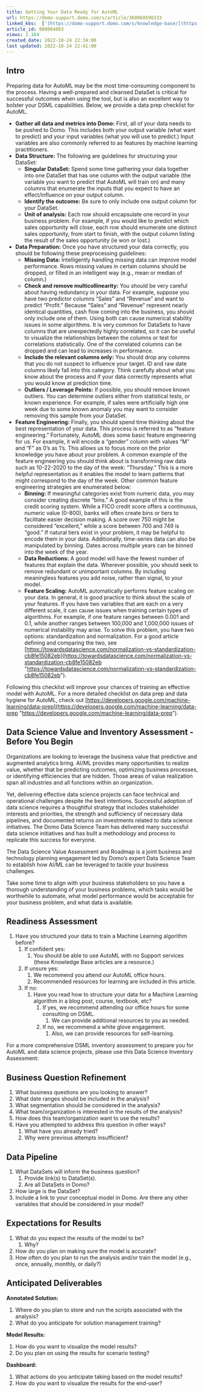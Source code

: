 ```yaml
---
title: Getting Your Data Ready for AutoML
url: https://domo-support.domo.com/s/article/360060598333
linked_kbs:  ['[https://domo-support.domo.com/s/knowledge-base/](https://domo-support.domo.com/s/knowledge-base/)', '[https://domo-support.domo.com/s/](https://domo-support.domo.com/s/)', '[https://domo-support.domo.com/s/topic/0TO5w000000Zan2GAC](https://domo-support.domo.com/s/topic/0TO5w000000Zan2GAC)', '[https://domo-support.domo.com/s/topic/0TO5w000000Zan8GAC](https://domo-support.domo.com/s/topic/0TO5w000000Zan8GAC)', '[https://domo-support.domo.com/s/article/360060598333](https://domo-support.domo.com/s/article/360060598333)', '[https://domo-support.domo.com/s/topic/0TO5w000000Zan8GAC/automl-machine-learning](https://domo-support.domo.com/s/topic/0TO5w000000Zan8GAC/automl-machine-learning)', '[https://domo-support.domo.com/s/article/360043429933](https://domo-support.domo.com/s/article/360043429933)', '[https://domo-support.domo.com/s/article/360043429953](https://domo-support.domo.com/s/article/360043429953)', '[https://domo-support.domo.com/s/article/360042925494](https://domo-support.domo.com/s/article/360042925494)', '[https://domo-support.domo.com/s/article/360043429913](https://domo-support.domo.com/s/article/360043429913)', '[https://domo-support.domo.com/s/article/4408174643607](https://domo-support.domo.com/s/article/4408174643607)', '[https://domo-support.domo.com/s/login/](https://domo-support.domo.com/s/login/)']
article_id: 000004883
views: 2.164
created_date: 2022-10-24 22:34:00
last updated: 2022-10-24 22:41:00
---
```




Intro
-----


Preparing data for AutoML may be the most time-consuming component to the process. Having a well-prepared and cleansed DataSet is critical for successful outcomes when using the tool, but is also an excellent way to bolster your DSML capabilities. Below, we provide a data prep checklist for AutoML.


* **Gather all data and metrics into Domo:** First, all of your data needs to be pushed to Domo. This includes both your output variable (what want to predict) and your input variables (what you will use to predict.) Input variables are also commonly referred to as features by machine learning practitioners.
* **Data Structure:** The following are guidelines for structuring your DataSet:
	+ **Singular DataSet:** Spend some time gathering your data together into one DataSet that has one column with the output variable (the variable you want to predict that AutoML will train on) and many columns that enumerate the inputs that you expect to have an effect/influence on your output column.
	+ **Identify the outcome:** Be sure to only include one output column for your DataSet.
	+ **Unit of analysis:** Each row should encapsulate one record in your business problem. For example, if you would like to predict which sales opportunity will close, each row should enumerate one distinct sales opportunity, from start to finish, with the output column listing the result of the sales opportunity (ie won or lost.)
* **Data Preparation:** Once you have structured your data correctly, you should be following these preprocessing guidelines:
	+ **Missing Data:** Intelligently handling missing data can improve model performance. Rows missing values in certain columns should be dropped, or filled in an intelligent way (e.g., mean or median of column.)
	+ **Check and remove multicollinearity:** You should be very careful about having redundancy in your data. For example, suppose you have two predictor columns “Sales” and “Revenue” and want to predict “Profit.” Because “Sales” and “Revenue” represent nearly identical quantities, cash flow coming into the business, you should only include one of them. Using both can cause numerical stability issues in some algorithms. It is very common for DataSets to have columns that are unexpectedly highly correlated, so it can be useful to visualize the relationships between the columns or test for correlations statistically. One of the correlated columns can be dropped and can lead to increases in performance.
	+ **Include the relevant columns only:** You should drop any columns that you do not suspect to influence your target. ID and raw date columns likely fall into this category. Think carefully about what you know about the process and if your data correctly represents what you would know at prediction time.
	+ **Outliers / Leverage Points:** If possible, you should remove known outliers. You can determine outliers either from statistical tests, or known experience. For example, if sales were artificially high one week due to some known anomaly you may want to consider removing this sample from your DataSet.
* **Feature Engineering:** Finally, you should spend time thinking about the best representation of your data. This process is referred to as “feature engineering.” Fortunately, AutoML does some basic feature engineering for us. For example, it will encode a “gender” column with values “M” and “F” as 0’s as 1’s. This allows us to focus more on the prior knowledge you have about your problem. A common example of the feature engineering you should think about is transforming raw data such as 10-22-2020 to the day of the week: “Thursday.” This is a more helpful representation as it enables the model to learn patterns that might correspond to the day of the week. Other common feature engineering strategies are enumerated below:
	+ **Binning:** If meaningful categories exist from numeric data, you may consider creating discrete “bins.” A good example of this is the credit scoring system. While a FICO credit score offers a continuous, numeric value (0-800), banks will often create bins or tiers to facilitate easier decision making. A score over 750 might be considered “excellent,” while a score between 700 and 749 is “good.” If natural tiers exist in your problem, it may be helpful to encode them in your data. Additionally, time-series data can also be manipulated by binning. Dates across multiple years can be binned into the week of the year.
	+ **Data Reductions:** A good model will have the fewest number of features that explain the data. Wherever possible, you should seek to remove redundant or unimportant columns. By including meaningless features you add noise, rather than signal, to your model.
	+ **Feature Scaling:** AutoML automatically performs feature scaling on your data. In general, it is good practice to think about the scale of your features. If you have two variables that are each on a very different scale, it can cause issues when training certain types of algorithms. For example, if one feature ranges between 0.001 and 0.1, while another ranges between 100,000 and 1,000,000 issues of numerical instability may arise. To solve this problem, you have two options: standardization and normalization. For a good article defining and comparing the two, see [https://towardsdatascience.com/normalization-vs-standardization-cb8fe15082eb](https://towardsdatascience.com/normalization-vs-standardization-cb8fe15082eb "https://towardsdatascience.com/normalization-vs-standardization-cb8fe15082eb").


Following this checklist will improve your chances of training an effective model with AutoML. For a more detailed checklist on data prep and data hygiene for AutoML, check out [https://developers.google.com/machine-learning/data-prep](https://developers.google.com/machine-learning/data-prep "https://developers.google.com/machine-learning/data-prep").


Data Science Value and Inventory Assessment - Before You Begin
--------------------------------------------------------------


Organizations are looking to leverage the business value that predictive and augmented analytics bring. AI/ML provides many opportunities to realize value, whether that be predicting outcomes, optimizing business processes, or identifying efficiencies that are hidden. Those areas of value realization span all industries and all functions within an organization.


Yet, delivering effective data science projects can face technical and operational challenges despite the best intentions. Successful adoption of data science requires a thoughtful strategy that includes stakeholder interests and priorities, the strength and sufficiency of necessary data pipelines, and documented returns on investments related to data science initiatives. The Domo Data Science Team has delivered many successful data science initiatives and has built a methodology and process to replicate this success for everyone.


The Data Science Value Assessment and Roadmap is a joint business and technology planning engagement led by Domo’s expert Data Science Team to establish how AI/ML can be leveraged to tackle your business challenges.


Take some time to align with your business stakeholders so you have a thorough understanding of your business problems, which tasks would be worthwhile to automate, what model performance would be acceptable for your business problem, and what data is available.


Readiness Assessment
--------------------


1. Have you structured your data to train a Machine Learning algorithm before?
	1. If confident yes:
		1. You should be able to use AutoML with no Support services (these Knowledge Base articles are a resource.)
	2. If unsure yes:
		1. We recommend you attend our AutoML office hours.
		2. Recommended resources for learning are included in this article.
	3. If no:
		1. Have you read how to structure your data for a Machine Learning algorithm in a blog post, course, textbook, etc?
			1. If yes, we recommend attending our office hours for some consulting on DSML.
				1. We can provide additional resources to you as needed.
			2. If no, we recommend a white glove engagement.
				1. Also, we can provide resources for self-learning.


For a more comprehensive DSML inventory assessment to prepare you for AutoML and data science projects, please use this Data Science Inventory Assessment: 


Business Question Refinement
----------------------------


1. What business questions are you looking to answer?
2. What date ranges should be included in the analysis?
3. What segmentation should be considered in the analysis?
4. What team/organization is interested in the results of the analysis?
5. How does this team/organization want to use the results?
6. Have you attempted to address this question in other ways?
	1. What have you already tried?
	2. Why were previous attempts insufficient?


Data Pipeline
-------------


1. What DataSets will inform the business question?
	1. Provide link(s) to DataSet(s).
	2. Are all DataSets in Domo?
2. How large is the DataSet?
3. Include a link to your conceptual model in Domo. Are there any other variables that should be considered in your model?


Expectations for Results
------------------------


1. What do you expect the results of the model to be?
	1. Why?
2. How do you plan on making sure the model is accurate?
3. How often do you plan to run the analysis and/or train the model (e.g., once, annually, monthly, or daily?)


Anticipated Deliverables
------------------------


**Annotated Solution:**


1. Where do you plan to store and run the scripts associated with the analysis?
2. What do you anticipate for solution management training?


**Model Results:**


1. How do you want to visualize the model results?
2. Do you plan on using the results for scenario testing?


**Dashboard:**


1. What actions do you anticipate taking based on the model results?
2. How do you want to visualize the results for the end-user?
